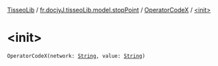 [TisseoLib](../../index.md) / [fr.docjyJ.tisseoLib.model.stopPoint](../index.md) / [OperatorCodeX](index.md) / [&lt;init&gt;](./-init-.md)

# &lt;init&gt;

`OperatorCodeX(network: `[`String`](https://kotlinlang.org/api/latest/jvm/stdlib/kotlin/-string/index.html)`, value: `[`String`](https://kotlinlang.org/api/latest/jvm/stdlib/kotlin/-string/index.html)`)`